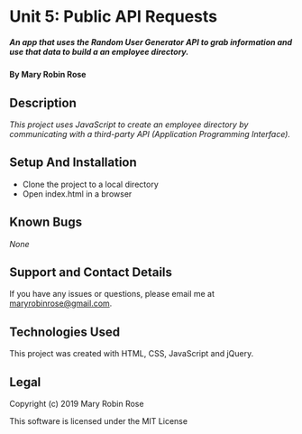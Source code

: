 # Unit 5: Public API Requests

##### _An app that uses the Random User Generator API to grab information and use that data to build a an employee directory._

#### By **Mary Robin Rose**

## Description

_This project uses JavaScript to create an employee directory by communicating with a third-party API (Application Programming Interface)._

## Setup And Installation

* Clone the project to a local directory
* Open index.html in a browser

## Known Bugs

_None_

## Support and Contact Details

If you have any issues or questions, please email me at maryrobinrose@gmail.com.

## Technologies Used

This project was created with HTML, CSS, JavaScript and jQuery.

## Legal

Copyright (c) 2019 Mary Robin Rose

This software is licensed under the MIT License
